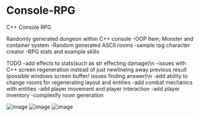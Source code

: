 # Console-RPG
C++ Console RPG

Randomly generated dungeon within C++ console
-OOP Item, Monster and container system
-Random generated ASCII rooms
-sample rpg character creator
-RPG stats and example skills

TODO
-add effects to stats(such as str effecting damage)\n
-issues with C++ screen regeneration instead of just newlineing away previous result (possible windows screen buffer/ issues finding answer)\n
-add ability to change rooms for regenerating layout and entities
-add combat mechanics with entities
-add player movement and player interaction
-add player inventory
-complexify room generation

![image](https://github.com/JohnARobinson/Console-RPG/assets/64566444/76f199da-dfa5-4093-afaf-5b5023dcb656)
![image](https://github.com/JohnARobinson/Console-RPG/assets/64566444/0d5a7bd4-3925-41dd-9a6e-15cf1bc718ab)
![image](https://github.com/JohnARobinson/Console-RPG/assets/64566444/eed71134-fa72-4532-ba27-5613629fa7ca)
